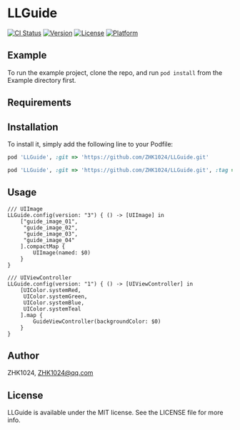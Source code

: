 # LLGuide

[![CI Status](https://img.shields.io/travis/Ruris/LLGuide.svg?style=flat)](https://travis-ci.org/Ruris/LLGuide)
[![Version](https://img.shields.io/cocoapods/v/LLGuide.svg?style=flat)](https://cocoapods.org/pods/LLGuide)
[![License](https://img.shields.io/cocoapods/l/LLGuide.svg?style=flat)](https://cocoapods.org/pods/LLGuide)
[![Platform](https://img.shields.io/cocoapods/p/LLGuide.svg?style=flat)](https://cocoapods.org/pods/LLGuide)

## Example

To run the example project, clone the repo, and run `pod install` from the Example directory first.

## Requirements

## Installation

To install it, simply add the following line to your Podfile:

```ruby
pod 'LLGuide', :git => 'https://github.com/ZHK1024/LLGuide.git'

pod 'LLGuide', :git => 'https://github.com/ZHK1024/LLGuide.git', :tag => s.version.to_s
```

## Usage

```
/// UIImage
LLGuide.config(version: "3") { () -> [UIImage] in
    ["guide_image_01",
     "guide_image_02",
     "guide_image_03",
     "guide_image_04"
    ].compactMap {
        UIImage(named: $0)
    }
}

/// UIViewController
LLGuide.config(version: "1") { () -> [UIViewController] in
    [UIColor.systemRed,
     UIColor.systemGreen,
     UIColor.systemBlue,
     UIColor.systemTeal
    ].map {
        GuideViewController(backgroundColor: $0)
    }
}
```

## Author

ZHK1024, ZHK1024@qq.com

## License

LLGuide is available under the MIT license. See the LICENSE file for more info.
